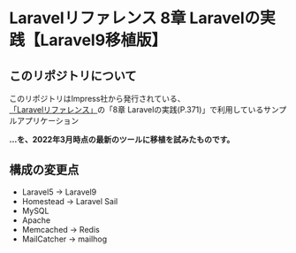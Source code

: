 

# Laravelリファレンス 8章 Laravelの実践【Laravel9移植版】 

## このリポジトリについて
このリポジトリはImpress社から発行されている、  
[「Laravelリファレンス」](http://book.impress.co.jp/books/1114101107)の「8章 Laravelの実践(P.371)」で利用しているサンプルアプリケーション

**…を、2022年3月時点の最新のツールに移植を試みたものです。**

## 構成の変更点

- Laravel5 -> Laravel9
- Homestead -> Laravel Sail
- MySQL
- Apache
- Memcached -> Redis
- MailCatcher -> mailhog